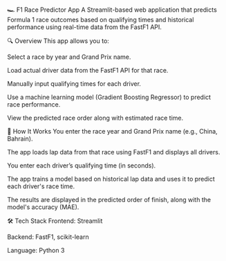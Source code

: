 🏎️ F1 Race Predictor App
A Streamlit-based web application that predicts Formula 1 race outcomes based on qualifying times and historical performance using real-time data from the FastF1 API.

🔍 Overview
This app allows you to:

Select a race by year and Grand Prix name.

Load actual driver data from the FastF1 API for that race.

Manually input qualifying times for each driver.

Use a machine learning model (Gradient Boosting Regressor) to predict race performance.

View the predicted race order along with estimated race time.

🚀 How It Works
You enter the race year and Grand Prix name (e.g., China, Bahrain).

The app loads lap data from that race using FastF1 and displays all drivers.

You enter each driver’s qualifying time (in seconds).

The app trains a model based on historical lap data and uses it to predict each driver's race time.

The results are displayed in the predicted order of finish, along with the model's accuracy (MAE).

🛠️ Tech Stack
Frontend: Streamlit

Backend: FastF1, scikit-learn

Language: Python 3
